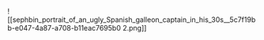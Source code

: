 ![[sephbin_portrait_of_an_ugly_Spanish_galleon_captain_in_his_30s__5c7f19bb-e047-4a87-a708-b11eac7695b0 2.png]]